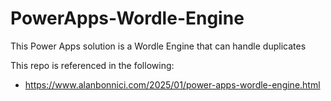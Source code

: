 # PowerApps-Wordle-Engine
This Power Apps solution is a Wordle Engine that can handle duplicates

This repo is referenced in the following:
- https://www.alanbonnici.com/2025/01/power-apps-wordle-engine.html

